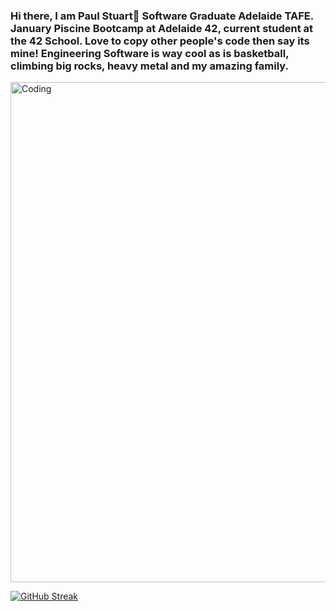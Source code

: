 ### Hi there, I am Paul Stuart👋 Software Graduate Adelaide TAFE. January Piscine Bootcamp at Adelaide 42, current student at the 42 School. Love to copy other people's code then say its mine! Engineering Software is way cool as is basketball, climbing big rocks, heavy metal and my amazing family.


<img align="center" alt="Coding" width="800" src="https://res.cloudinary.com/practicaldev/image/fetch/s--sNXjzc6P--/c_limit%2Cf_auto%2Cfl_progressive%2Cq_66%2Cw_880/https://media1.tenor.com/images/0c34272909ee2a4db5606a014082312b/tenor.gif%3Fitemid%3D15828752">

[![GitHub Streak](https://github-readme-streak-stats.herokuapp.com/?user=codingPaulStuart)](https://git.io/streak-stats)
